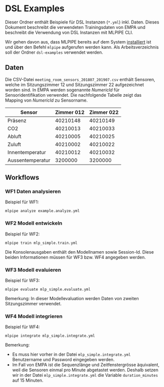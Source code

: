 # DSL Examples

Dieser Ordner enthält Beispiele für DSL Instanzen (`*.yml`) inkl. Daten.
Dieses Dokument beschreibt die verwendeten Trainingsdaten von EMPA 
und beschreibt die Verwendung von DSL Instanzen mit MLPIPE CLI.

Wir gehen davon aus, dass MLPIPE bereits auf dem System [installiert](../readme.md) ist 
und über den Befehl `mlpipe` aufgerufen werden kann. 
Als Arbeitsverzeichnis soll der Ordner `dsl-examples` verwendet werden.


## Daten

Die CSV-Datei `meeting_room_sensors_201807_201907.csv` enthält Sensoren, welche im Sitzungszimmer 12 und Sitzungszimmer 22 aufgezeichnet worden sind. In EMPA werden sogenannte *NumericId* für Sensoridentifikation verwendet. 
Die nachfolgende Tabelle zeigt das Mapping von *NumericId* zu Sensorname.

| Sensor           | Zimmer 012 | Zimmer 022 |
|------------------|------------|------------|
| Präsenz          | 40210148   | 40210149   |
| CO2              | 40210013   | 40210033   |
| Abluft           | 40210005   | 40210025   |
| Zuluft           | 40210002   | 40210022   |
| Innentemperatur  | 40210012   | 40210032   |
| Aussentemperatur | 3200000    | 3200000    |


## Workflows

### WF1 Daten analysieren

Beispiel für WF1:

    mlpipe analyze example.analyze.yml


### WF2 Modell entwickeln 

Beispiel für WF2:

    mlpipe train mlp_simple.train.yml

Die Konsolenausgaben enthält den Modellnamen sowie Session-Id.
Diese beiden Informationen müssen für WF3 bzw. WF4 angegeben werden.

### WF3 Modell evaluieren

Beispiel für WF3:

    mlpipe evaluate mlp_simple.evaluate.yml

Bemerkung: In dieser Modellevaluation werden Daten von zweiten Sitzungszimmer verwendet.


### WF4 Modell integrieren

Beispiel für WF4:

    mlpipe integrate mlp_simple.integrate.yml

Bemerkung: 

  * Es muss hier vorher in der Datei `mlp_simple.integrate.yml` Benutzername und Password eingegeben werden. 
  * Im Fall von EMPA ist die Sequenzlänge und Zeitfenstergrösse äquivalent, 
weil die Sensoren einmal pro Minute abgetastet werden. Deshalb setzen wir in der Datei `mlp_simple.integrate.yml` die Variable `duration_minutes` auf 15 Minuten.


